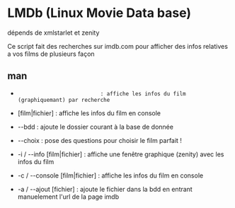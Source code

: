 # LMDb (Linux Movie Data base)

dépends de xmlstarlet et zenity

Ce script fait des recherches sur imdb.com pour afficher des infos relatives a vos films de plusieurs façon

## man

*                               : affiche les infos du film (graphiquemant) par recherche

* [film|fichier]                : affiche les infos du film en console

* --bdd                         : ajoute le dossier courant à la base de donnée

* --choix                       : pose des questions pour choisir le film parfait !

* -i / --info  [film|fichier]   : affiche une fenêtre graphique (zenity) avec les infos du film

* -c / --console [film|fichier] : affiche les infos du film en console

* -a / --ajout [fichier]        : ajoute le fichier dans la bdd en entrant manuelement l'url de la page imdb

 
